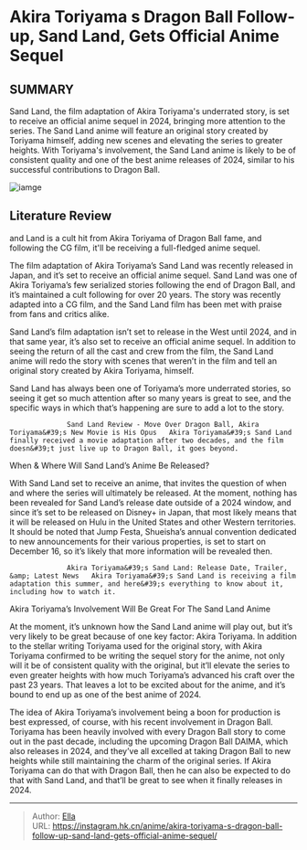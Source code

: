 # Akira Toriyama s Dragon Ball Follow-up, Sand Land, Gets Official Anime Sequel


## SUMMARY 



  Sand Land, the film adaptation of Akira Toriyama&#39;s underrated story, is set to receive an official anime sequel in 2024, bringing more attention to the series.   The Sand Land anime will feature an original story created by Toriyama himself, adding new scenes and elevating the series to greater heights.   With Toriyama&#39;s involvement, the Sand Land anime is likely to be of consistent quality and one of the best anime releases of 2024, similar to his successful contributions to Dragon Ball.  

![iamge](https://static1.srcdn.com/wordpress/wp-content/uploads/2023/11/f-0qlwobcaadyum.jpg)

## Literature Review

and Land is a cult hit from Akira Toriyama of Dragon Ball fame, and following the CG film, it&#39;ll be receiving a full-fledged anime sequel.




The film adaptation of Akira Toriyama’s Sand Land was recently released in Japan, and it’s set to receive an official anime sequel. Sand Land was one of Akira Toriyama’s few serialized stories following the end of Dragon Ball, and it’s maintained a cult following for over 20 years. The story was recently adapted into a CG film, and the Sand Land film has been met with praise from fans and critics alike.




Sand Land’s film adaptation isn’t set to release in the West until 2024, and in that same year, it’s also set to receive an official anime sequel. In addition to seeing the return of all the cast and crew from the film, the Sand Land anime will redo the story with scenes that weren’t in the film and tell an original story created by Akira Toriyama, himself.

          

Sand Land has always been one of Toriyama’s more underrated stories, so seeing it get so much attention after so many years is great to see, and the specific ways in which that’s happening are sure to add a lot to the story.

                  Sand Land Review - Move Over Dragon Ball, Akira Toriyama&#39;s New Movie is His Opus   Akira Toriyama&#39;s Sand Land finally received a movie adaptation after two decades, and the film doesn&#39;t just live up to Dragon Ball, it goes beyond.   





 When &amp; Where Will Sand Land’s Anime Be Released? 
          

With Sand Land set to receive an anime, that invites the question of when and where the series will ultimately be released. At the moment, nothing has been revealed for Sand Land’s release date outside of a 2024 window, and since it’s set to be released on Disney&#43; in Japan, that most likely means that it will be released on Hulu in the United States and other Western territories. It should be noted that Jump Festa, Shueisha’s annual convention dedicated to new announcements for their various properties, is set to start on December 16, so it’s likely that more information will be revealed then.

                  Akira Toriyama&#39;s Sand Land: Release Date, Trailer, &amp; Latest News   Akira Toriyama&#39;s Sand Land is receiving a film adaptation this summer, and here&#39;s everything to know about it, including how to watch it.   






 Akira Toriyama’s Involvement Will Be Great For The Sand Land Anime 
          

At the moment, it’s unknown how the Sand Land anime will play out, but it’s very likely to be great because of one key factor: Akira Toriyama. In addition to the stellar writing Toriyama used for the original story, with Akira Toriyama confirmed to be writing the sequel story for the anime, not only will it be of consistent quality with the original, but it’ll elevate the series to even greater heights with how much Toriyama’s advanced his craft over the past 23 years. That leaves a lot to be excited about for the anime, and it’s bound to end up as one of the best anime of 2024.

The idea of Akira Toriyama’s involvement being a boon for production is best expressed, of course, with his recent involvement in Dragon Ball. Toriyama has been heavily involved with every Dragon Ball story to come out in the past decade, including the upcoming Dragon Ball DAIMA, which also releases in 2024, and they’ve all excelled at taking Dragon Ball to new heights while still maintaining the charm of the original series. If Akira Toriyama can do that with Dragon Ball, then he can also be expected to do that with Sand Land, and that’ll be great to see when it finally releases in 2024.






---

> Author: [Ella](https://instagram.hk.cn/)  
> URL: https://instagram.hk.cn/anime/akira-toriyama-s-dragon-ball-follow-up-sand-land-gets-official-anime-sequel/  


